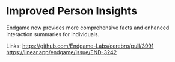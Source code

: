 # Improved Person Insights

Endgame now provides more comprehensive facts and enhanced interaction summaries for individuals.

Links:
https://github.com/Endgame-Labs/cerebro/pull/3991
https://linear.app/endgame/issue/END-3242
